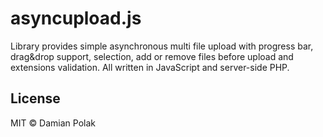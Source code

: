 # asyncupload.js
Library provides simple asynchronous multi file upload with progress bar, drag&amp;drop support, selection, add or remove files before upload and extensions validation. All written in JavaScript and server-side PHP.

## License

MIT © Damian Polak
